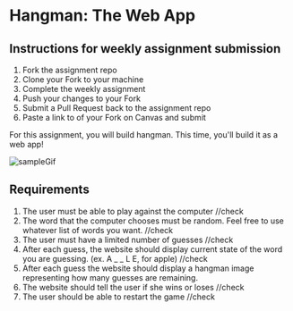 # Hangman: The Web App

## Instructions for weekly assignment submission

1. Fork the assignment repo
1. Clone your Fork to your machine
1. Complete the weekly assignment
1. Push your changes to your Fork
1. Submit a Pull Request back to the assignment repo
1. Paste a link to of your Fork on Canvas and submit

For this assignment, you will build hangman.  This time, you'll build it as a web app!

![sampleGif](https://github.com/joinpursuit/Pursuit-Core-Web-Hangman-Weekly-Assignment/blob/master/HangmanWebApp.gif)

## Requirements

1. The user must be able to play against the computer //check
1. The word that the computer chooses must be random. Feel free to use whatever list of words you want. //check
1. The user must have a limited number of guesses //check
1. After each guess, the website should display current state of the word you are guessing.  (ex. A _ _ L E, for apple) //check
1. After each guess the website should display a hangman image representing how many guesses are remaining.
1. The website should tell the user if she wins or loses //check
1. The user should be able to restart the game //check
